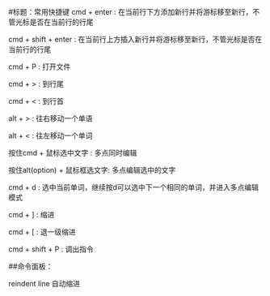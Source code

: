 #标题：常用快捷键
cmd + enter : 在当前行下方添加新行并将游标移至新行，不管光标是否在当前行的行尾

cmd + shift + enter : 在当前行上方插入新行并将游标移至新行，不管光标是否在当前行的行尾

cmd + P : 打开文件

cmd + > : 到行尾

cmd + < : 到行首

alt + > : 往右移动一个单语

alt + < : 往左移动一个单词

按住cmd + 鼠标选中文字 : 多点同时编辑

按住alt(option) + 鼠标框选文字: 多点编辑选中的文字

cmd + d : 选中当前单词，继续按d可以选中下一个相同的单词，并进入多点编辑模式

cmd + ] : 缩进

cmd + [ : 退一级缩进

cmd + shift + P : 调出指令

##命令面板：

reindent line 自动缩进